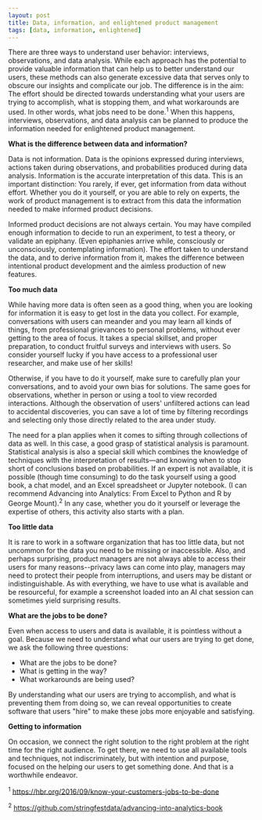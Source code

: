 ```yaml
---
layout: post
title: Data, information, and enlightened product management
tags: [data, information, enlightened]
---
```


There are three ways to understand user behavior:  interviews, observations, and data analysis.  While each approach has the potential to provide valuable information that can help us to better understand our users, these methods can also generate excessive data that serves only to obscure our insights and complicate our job.  The difference is in the aim:  The effort should be directed towards understanding what your users are trying to accomplish, what is stopping them, and what workarounds are used.  In other words, what jobs need to be done.<sup>1</sup>  When this happens, interviews, observations, and data analysis can be planned to produce the information needed for enlightened product management.

**What is the difference between data and information?**

Data is not information.  Data is the opinions expressed during interviews, actions taken during observations, and probabilities produced during data analysis.  Information is the accurate interpretation of this data.  This is an important distinction:  You rarely, if ever, get information from data without effort.  Whether you do it yourself, or you are able to rely on experts, the work of product management is to extract from this data the information needed to make informed product decisions.  

Informed product decisions are not always certain.  You may have compiled enough information to decide to run an experiment, to test a theory, or validate an epiphany.  (Even epiphanies arrive while, consciously or unconsciously, contemplating information).  The effort taken to understand the data, and to derive information from it, makes the difference between intentional product development and the aimless production of new features.

**Too much data**

While having more data is often seen as a good thing, when you are looking for information it is easy to get lost in the data you collect.  For example, conversations with users can meander and you may learn all kinds of things, from professional grievances to personal problems, without ever getting to the area of focus.  It takes a special skillset, and proper preparation, to conduct fruitful surveys and interviews with users.  So consider yourself lucky if you have access to a professional user researcher, and make use of her skills!  

Otherwise, if you have to do it yourself, make sure to carefully plan your conversations, and to avoid your own bias for solutions.  The same goes for observations, whether in person or using a tool to view recorded interactions.  Although the observation of users' unfiltered actions can lead to accidental discoveries, you can save a lot of time by filtering recordings and selecting only those directly related to the area under study.

The need for a plan applies when it comes to sifting through collections of data as well.  In this case, a good grasp of statistical analysis is paramount.  Statistical analysis is also a special skill which combines the knowledge of techniques with the interpretation of results—and knowing when to stop short of conclusions based on probabilities.  If an expert is not available, it is possible (though time consuming) to do the task yourself using a good book, a chat model, and an Excel spreadsheet or Jupyter notebook.  (I can recommend Advancing into Analytics: From Excel to Python and R by George Mount).<sup>2</sup>  In any case, whether you do it yourself or leverage the expertise of others, this activity also starts with a plan.

**Too little data**

It is rare to work in a software organization that has too little data, but not uncommon for the data you need to be missing or inaccessible.  Also, and perhaps surprising, product managers are not always able to access  their users for many reasons--privacy laws can come into play, managers may need to protect their people from interruptions, and users may be distant or indistinguishable.  As with everything, we have to use what is available and be resourceful, for example a screenshot loaded into an AI chat session can sometimes yield surprising results.

**What are the jobs to be done?**

Even when access to users and data is available, it is pointless without a goal.  Because we need to understand what our users are trying to get done, we ask the following three questions:

- What are the jobs to be done?
- What is getting in the way?
- What workarounds are being used? 

By understanding what our users are trying to accomplish, and what is preventing them from doing so, we can reveal opportunities to create software that users "hire" to make these jobs more enjoyable and satisfying.

**Getting to information**

On occasion, we connect the right solution to the right problem at the right time for the right audience.  To get there, we need to use all available tools and techniques, not indiscriminately, but with intention and purpose, focused on the helping our users to get something done.  And that is a worthwhile endeavor.

<sup>1</sup> https://hbr.org/2016/09/know-your-customers-jobs-to-be-done

<sup>2</sup> https://github.com/stringfestdata/advancing-into-analytics-book
